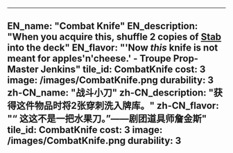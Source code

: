 ---

EN_name: "Combat Knife"
EN_description: "When you acquire this, shuffle 2 copies of <a href = '../abilities#Stab'>Stab</a> into the deck"
EN_flavor: "'Now <i>this</i> knife is not meant for apples'n'cheese.' - Troupe Prop-Master Jenkins"
tile_id: CombatKnife
cost: 3
image: /images/CombatKnife.png
durability: 3
zh-CN_name: "战斗小刀"
zh-CN_description: "获得这件物品时将2张穿刺洗入牌库。"
zh-CN_flavor: "“ 这这不是一把水果刀。”——剧团道具师詹金斯"
tile_id: CombatKnife
cost: 3
image: /images/CombatKnife.png
durability: 3
---